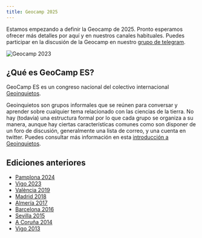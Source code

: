 ```yaml
---
title: Geocamp 2025
---
```


Estamos empezando a definir la Geocamp de 2025. Pronto esperamos ofrecer más detalles por aquí y en nuestros canales habituales. Puedes participar en la discusión de la Geocamp en nuestro [grupo de telegram](https://t.me/+s-M8b2nxP2hmNjFk).

![Geocamp 2023](/imgs/banners/geocamp2023.jpg)

## ¿Qué es GeoCamp ES?

GeoCamp ES es un congreso nacional del colectivo internacional [Geoinquietos](https://geoinquietos.org).

Geoinquietos son grupos informales que se reúnen para conversar y aprender sobre cualquier tema relacionado con las ciencias de la tierra. No hay (todavía) una estructura formal por lo que cada grupo se organiza a su manera, aunque hay ciertas características comunes como son disponer de un foro de discusión, generalmente una lista de correo, y una cuenta en twitter. Puedes consultar más información en esta [introducción a Geoinquietos](https://geoinquietosmadrid.github.io/geoinquietos-y-osgeoes/#/).

## Ediciones anteriores

* [Pamplona 2024](http://2024.geocamp.es/)
* [Vigo 2023](http://2023.geocamp.es/)
* [València 2019](http://2019.geocamp.es/)
* [Madrid 2018](http://2018.geocamp.es/)
* [Almería 2017](http://2017.geocamp.es/)
* [Barcelona 2016](http://2016.geocamp.es/)
* [Sevilla 2015](http://2015.geocamp.es/)
* [A Coruña 2014](http://2014.geocamp.es/)
* [Vigo 2013](http://2013.geocamp.es/)
